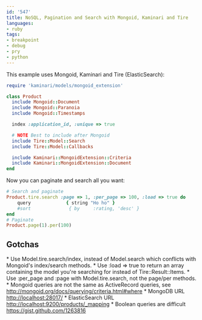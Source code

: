 ```yaml
---
id: '547'
title: NoSQL, Pagination and Search with Mongoid, Kaminari and Tire
languages:
- ruby
tags:
- breakpoint
- debug
- pry
- python
---
```

This example uses Mongoid, Kaminari and Tire (ElasticSearch):


```ruby
require 'kaminari/models/mongoid_extension'

class Product
  include Mongoid::Document
  include Mongoid::Paranoia
  include Mongoid::Timestamps

  index :application_id, :unique => true

  # NOTE Best to include after Mongoid
  include Tire::Model::Search
  include Tire::Model::Callbacks

  include Kaminari::MongoidExtension::Criteria
  include Kaminari::MongoidExtension::Document
end
```
    

Now you can paginate and search all you want:


```ruby
# Search and paginate
Product.tire.search :page => 1, :per_page => 100, :load => true do
    query             { string "Ho ho" }
    #sort              { by     :rating, 'desc' }
end
# Paginate
Product.page(1).per(100)
```
    

Gotchas
-------

\* Use Model.tire.search/index, instead of Model.search which conflicts with Mongoid's index/search methods.
\* Use :load =&gt; true to return an array containing the model you're searching for instead of Tire::Result::Items.
\* Use :per\_page and :page with Model.tire.search, not the page/per methods.
\* Mongoid queries are not the same as ActiveRecord queries, see <http://mongoid.org/docs/querying/criteria.html#where>
\* MongoDB URL <http://localhost:28017/>
\* ElasticSearch URL <http://localhost:9200/products/_mapping>
\* Boolean queries are difficult <https://gist.github.com/1263816>

